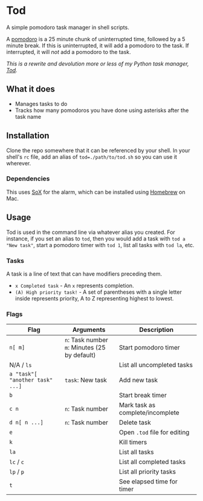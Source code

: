# Tod

A simple pomodoro task manager in shell scripts.

A [pomodoro](https://en.wikipedia.org/wiki/Pomodoro_Technique) is a 25 minute chunk of uninterrupted time, followed by a 5 minute break. If this is uninterrupted, it will add a pomodoro to the task. If interrupted, it will *not* add a pomodoro to the task.

*This is a rewrite and devolution more or less of my Python task manager, [Tod](https://github.com/milofultz/tod).*

## What it does

* Manages tasks to do
* Tracks how many pomodoros you have done using asterisks after the task name

## Installation

Clone the repo somewhere that it can be referenced by your shell. In your shell's `rc` file, add an alias of `tod=./path/to/tod.sh` so you can use it wherever.

### Dependencies

This uses [SoX](https://github.com/chirlu/sox) for the alarm, which can be installed using [Homebrew](https://formulae.brew.sh/formula/sox) on Mac.

## Usage

Tod is used in the command line via whatever alias you created. For instance, if you set an alias to `tod`, then you would add a task with `tod a "New task"`, start a pomodoro timer with `tod 1`, list all tasks with `tod la`, etc.

### Tasks

A task is a line of text that can have modifiers preceding them.

* `x Completed task` - An `x` represents completion.
* `(A) High priority task!` - A set of parentheses with a single letter inside represents priority, A to Z representing highest to lowest.

### Flags

Flag | Arguments | Description
--- | --- | ---
`n[ m]` | `n`: Task number<br>`m`: Minutes (25 by default) | Start pomodoro timer
N/A / `ls` | | List all uncompleted tasks
`a "task"[ "another task" ...]` | `task`: New task | Add new task
`b` | | Start break timer
`c n` | `n`: Task number | Mark task as complete/incomplete
`d n[ n ...]` | `n`: Task number | Delete task
`e` | | Open `.tod` file for editing
`k` | | Kill timers
`la` | | List all tasks
`lc` / `c` | | List all completed tasks
`lp` / `p` | | List all priority tasks
`t` | | See elapsed time for timer

